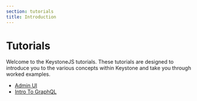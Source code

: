 ```yaml
---
section: tutorials
title: Introduction
---
```


# Tutorials

Welcome to the KeystoneJS tutorials. These tutorials are designed to introduce you to the various concepts within Keystone and take you through worked examples.

- [Admin UI](./admin-ui.md)
- [Intro To GraphQL](./intro-to-graphql.md)
